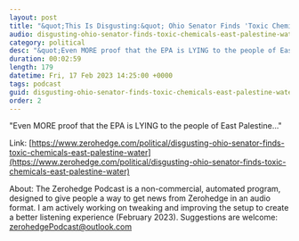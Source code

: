 ```yaml
---
layout: post
title: "&quot;This Is Disgusting:&quot; Ohio Senator Finds 'Toxic Chemicals' In East Palestine Water"
audio: disgusting-ohio-senator-finds-toxic-chemicals-east-palestine-water-0
category: political
desc: "&quot;Even MORE proof that the EPA is LYING to the people of East Palestine...&quot;"
duration: 00:02:59
length: 179
datetime: Fri, 17 Feb 2023 14:25:00 +0000
tags: podcast
guid: disgusting-ohio-senator-finds-toxic-chemicals-east-palestine-water-0
order: 2
---
```

&quot;Even MORE proof that the EPA is LYING to the people of East Palestine...&quot;

Link: [https://www.zerohedge.com/political/disgusting-ohio-senator-finds-toxic-chemicals-east-palestine-water](https://www.zerohedge.com/political/disgusting-ohio-senator-finds-toxic-chemicals-east-palestine-water)

About: The Zerohedge Podcast is a non-commercial, automated program, designed to give people a way to get news from Zerohedge in an audio format.  I am actively working on tweaking and improving the setup to create a better listening experience (February 2023).  Suggestions are welcome: [zerohedgePodcast@outlook.com](mailto:zerohedgePodcast@outlook.com)